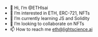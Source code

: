 - 👋 Hi, I’m @ETHlsai
- 👀 I’m interested in ETH, ERC-721, NFTs
- 🌱 I’m currently learning JS and Solidity
- 💞️ I’m looking to collaborate on NFTs
- 📫 How to reach me eth@lightscience.ai

<!---
ETHlsai/ETHlsai is a ✨ special ✨ repository because its `README.md` (this file) appears on your GitHub profile.
You can click the Preview link to take a look at your changes.
--->
